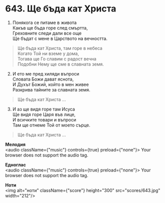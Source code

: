 # 643. Ще бъда кат Христа

1. Понякога се питаме в живота  
Какъв ще бъда горе след смъртта,  
Греховните следи дали все още  
Ще бъдат с мене в Царството на вечността.  

> Ще бъда кат Христа, там горе в небеса  
> Когато Той ни вземе у дома,  
> Тогава ще Го славим с радост вечна  
> Подобни Нему ще сме в славната земя.  

2. И ето ме пред хиляди въпроси  
Словата Божи дават яснота,  
И Духът Божий, който в мен живее  
Разкрива тайните за славната земя.  

> Ще бъда кат Христа ...  

3. И аз ще видя горе там Исуса  
Ще видя горе Царя във лице,  
И всичките товари и въпроси  
Там ще отнеме Той от моето сърце.  

> Ще бъда кат Христа ...

**Мелодия**  
<audio className={"music"} controls={true} preload={"none"}>
    <source src="mp3/643.mp3" type="audio/mpeg"/>
    Your browser does not support the audio tag.
</audio>

**Едноглас**  
<audio className={"music"} controls={true} preload={"none"}>
    <source src="transp/643.mp3" type="audio/mpeg"/>
    Your browser does not support the audio tag.
</audio>

**Ноти**  
<img alt="ноти" className={"score"} height="300" src="scores/643.jpg" width="212"/>
